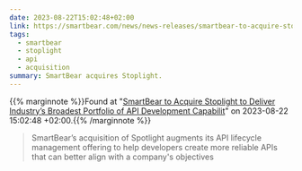 ```yaml
---
date: 2023-08-22T15:02:48+02:00
link: https://smartbear.com/news/news-releases/smartbear-to-acquire-stoplight/
tags:
  - smartbear
  - stoplight
  - api
  - acquisition
summary: SmartBear acquires Stoplight.
---
```

{{% marginnote %}}Found at "[SmartBear to Acquire Stoplight to Deliver Industry’s Broadest Portfolio of API Development Capabilit](https://web.archive.org/web/20230822150248/https://smartbear.com/news/news-releases/smartbear-to-acquire-stoplight/)" on 2023-08-22 15:02:48 +02:00.{{% /marginnote %}}

> SmartBear’s acquisition of Spotlight augments its API lifecycle management offering to help developers create more reliable APIs that can better align with a company's objectives